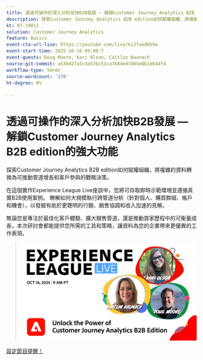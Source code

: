 ```yaml
---
title: 透過可操作的深入分析加快B2B發展 — 解鎖Customer Journey Analytics B2B edition的強大功能
description: 探索Customer Journey Analytics B2B edition如何賦權組織，將複雜的資料轉換為可推動管道增長和客戶參與的戰略決策。
kt: KT-19012
solution: Customer Journey Analytics
feature: Basics
event-cta-url-live: https://youtube.com/live/kiJfaedHSVw
event-start-time: 2025-10-16 09:00-7
event-guests: Doug Moore, Kari Olson, Caitlin Baunach
source-git-commit: a536d27a3c3a57bc51ca768ded7d05e8b1eb44f4
workflow-type: tm+mt
source-wordcount: '170'
ht-degree: 0%

---
```


# 透過可操作的深入分析加快B2B發展 — 解鎖Customer Journey Analytics B2B edition的強大功能

探索Customer Journey Analytics B2B edition如何賦權組織，將複雜的資料轉換為可推動管道增長和客戶參與的戰略決策。

在這個實作Experience League Live座談中，您將可存取即時示範環境並遵循真實B2B使用案例。 瞭解如何大規模執行跨管道分析（針對個人、購買群組、帳戶和機會），以發掘有助於更聰明的行銷、銷售協調和收入加速的見解。

無論您是專注於最佳化客戶體驗、擴大銷售管道，還是推動買家歷程中的可衡量成長，本次研討會都能提供您所需的工具和策略，讓資料為您的企業帶來更優異的工作表現。

> ![顯示橫幅](../assets/exl-live-episode-10-16-25-web-banner.png)

[設定節目提醒！](https://youtube.com/live/kiJfaedHSVw)


